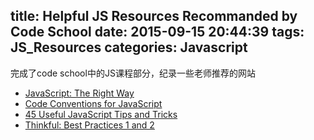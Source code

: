 title: Helpful JS Resources Recommanded by Code School
date: 2015-09-15 20:44:39
tags: JS_Resources
categories: Javascript
---

完成了code school中的JS课程部分，纪录一些老师推荐的网站

* [JavaScript: The Right Way](http://jstherightway.org/)
* [Code Conventions for JavaScript](http://javascript.crockford.com/code.html)
* [45 Useful JavaScript Tips and Tricks](http://flippinawesome.org/2013/12/23/45-useful-javascript-tips-tricks-and-best-practices/)
* [Thinkful: Best Practices 1 and 2](http://www.thinkful.com/learn/javascript-best-practices-1/)